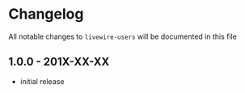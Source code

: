 # Changelog

All notable changes to `livewire-users` will be documented in this file

## 1.0.0 - 201X-XX-XX

- initial release
